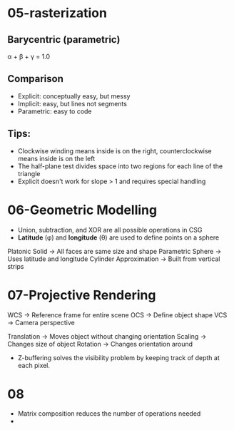 # 05-rasterization
## Barycentric (parametric)
α + β + γ = 1.0
## Comparison
- Explicit: conceptually easy, but messy
- Implicit: easy, but lines not segments
- Parametric: easy to code
## Tips:
- Clockwise winding means inside is on the right, counterclockwise means inside is on the left
- The half-plane test divides space into two regions for each line of the triangle
- Explicit doesn't work for slope > 1 and requires special handling

# 06-Geometric Modelling
- Union, subtraction, and XOR are all possible operations in CSG
- **Latitude** (φ) and **longitude** (θ) are used to define points on a sphere

Platonic Solid → All faces are same size and shape
Parametric Sphere → Uses latitude and longitude
Cylinder Approximation → Built from vertical strips

# 07-Projective Rendering
WCS → Reference frame for entire scene
OCS → Define object shape
VCS → Camera perspective

Translation → Moves object without changing orientation
Scaling → Changes size of object
Rotation → Changes orientation around 

- Z-buffering solves the visibility problem by keeping track of depth at each pixel.

# 08
- Matrix composition reduces the number of operations needed
- 